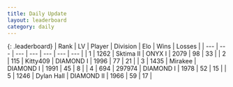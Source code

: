 ```yaml
---
title: Daily Update
layout: leaderboard
category: daily
---
```


{: .leaderboard}
| Rank | LV | Player | Division | Elo | Wins | Losses |
| --- | --- | --- | --- | --- | --- | --- |
| <span data-change="1">1</span> | 1262 | <span title="ID: 402846">Sktima II</span> | ONYX I | <span data-change="128">2079</span> | <span data-change="30">98</span> | <span data-change="7">33</span> |
| <span data-change="2">2</span> | 115 | <span title="ID: 459203">Kitty409</span> | DIAMOND I | <span data-change="62">1996</span> | <span data-change="13">77</span> | <span data-change="3">21</span> |
| <span data-change="-2">3</span> | 1435 | <span title="ID: 416373">Mirakee</span> | DIAMOND I | <span data-change="22">1991</span> | <span data-change="1">45</span> | <span data-change="0">8</span> |
| <span data-change="-1">4</span> | 694 | <span title="ID: 544038">297974</span> | DIAMOND I | <span data-change="34">1978</span> | <span data-change="5">52</span> | <span data-change="1">15</span> |
| <span data-change="2">5</span> | 1246 | <span title="ID: 174294">Dylan Hall</span> | DIAMOND II | <span data-change="61">1966</span> | <span data-change="11">59</span> | <span data-change="4">17</span> |